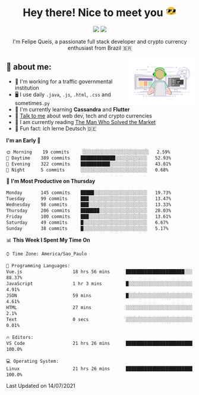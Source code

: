
<h1 align="center">Hey there! Nice to meet you <img src="assets/sunglasses.gif" width="30"/></h1>

<p align="center">
  <a href="https://www.linkedin.com/in/fqueis"><img src="https://img.shields.io/badge/-LinkedIn-blue?style=flat&logo=Linkedin&logoColor=white" /></a>
  <a href="mailto:fqueis@gmail.com"><img src="https://img.shields.io/badge/-Gmail-c14438?style=flat&logo=Gmail&logoColor=white" /></a>
</p>

<p align="center">I'm Felipe Queis, a passionate full stack developer and crypto currency enthusiast from Brazil 🇧🇷</p>

<img width="35%" align="right" alt="fqueis" src="assets/profile.gif" /></p>

## 🤵 about me:

- 🏢 I'm working for a traffic governmental institution
- 🖥️ I use daily `.java`, `.js`, `.html`, `.css` and sometimes`.py`
- 🌱 I'm currently learning **Cassandra** and **Flutter**
- 💬 [Talk to me](https://github.com/fqueis/fqueis/discussions) about web dev, tech and crypto currencies
- 📖 I am currently reading [The Man Who Solved the Market](https://amzn.com/073521798X)
- 💭 Fun fact: ich lerne Deutsch 🇩🇪

<!--START_SECTION:waka-->
**I'm an Early 🐤** 

```text
🌞 Morning    19 commits     ░░░░░░░░░░░░░░░░░░░░░░░░░   2.59% 
🌆 Daytime    389 commits    █████████████░░░░░░░░░░░░   52.93% 
🌃 Evening    322 commits    ███████████░░░░░░░░░░░░░░   43.81% 
🌙 Night      5 commits      ░░░░░░░░░░░░░░░░░░░░░░░░░   0.68%

```
📅 **I'm Most Productive on Thursday** 

```text
Monday       145 commits    █████░░░░░░░░░░░░░░░░░░░░   19.73% 
Tuesday      99 commits     ███░░░░░░░░░░░░░░░░░░░░░░   13.47% 
Wednesday    98 commits     ███░░░░░░░░░░░░░░░░░░░░░░   13.33% 
Thursday     206 commits    ███████░░░░░░░░░░░░░░░░░░   28.03% 
Friday       100 commits    ███░░░░░░░░░░░░░░░░░░░░░░   13.61% 
Saturday     49 commits     █░░░░░░░░░░░░░░░░░░░░░░░░   6.67% 
Sunday       38 commits     █░░░░░░░░░░░░░░░░░░░░░░░░   5.17%

```


📊 **This Week I Spent My Time On** 

```text
⌚︎ Time Zone: America/Sao_Paulo

💬 Programming Languages: 
Vue.js                   18 hrs 56 mins      ██████████████████████░░░   88.37% 
JavaScript               1 hr 3 mins         █░░░░░░░░░░░░░░░░░░░░░░░░   4.91% 
JSON                     59 mins             █░░░░░░░░░░░░░░░░░░░░░░░░   4.61% 
HTML                     27 mins             ░░░░░░░░░░░░░░░░░░░░░░░░░   2.1% 
Text                     0 secs              ░░░░░░░░░░░░░░░░░░░░░░░░░   0.01%

🔥 Editors: 
VS Code                  21 hrs 26 mins      █████████████████████████   100.0%

💻 Operating System: 
Linux                    21 hrs 26 mins      █████████████████████████   100.0%

```


 Last Updated on 14/07/2021
<!--END_SECTION:waka-->

